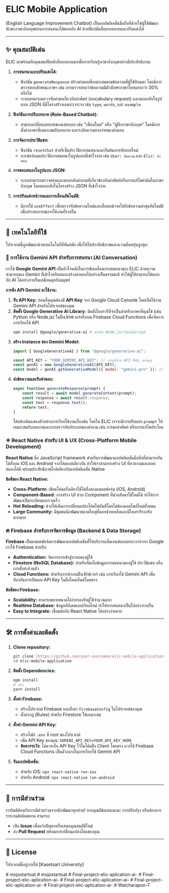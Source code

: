# ELIC Mobile Application

(English Language Improvement Chatbot) เป็นแอปพลิเคชันมือถือที่ช่วยให้ผู้ใช้พัฒนาทักษะภาษาอังกฤษผ่านการสนทนาโต้ตอบกับ AI ด้วยฟังก์ชันที่หลากหลายและปรับแต่งได้

---

## ✨ คุณสมบัติเด่น

ELIC มาพร้อมกับคุณสมบัติหลักที่ออกแบบมาเพื่อการเรียนรู้ภาษาอังกฤษอย่างมีประสิทธิภาพ:

1.  **การสนทนาแบบปรับแต่งได้:**
    * ฟังก์ชัน `generateResponse` สร้างคำตอบที่เหมาะสมตามข้อความที่ผู้ใช้ป้อนมา โดยมีการตรวจสอบลักษณะภาษา เช่น การตรวจสอบว่าข้อความมีตัวอักษรภาษาไทยมากกว่า 30% หรือไม่
    * ระบบสามารถตรวจจับคำขอเกี่ยวกับคำศัพท์ (vocabulary request) และตอบกลับในรูปแบบ JSON ที่มีโครงสร้างเฉพาะเจาะจง เช่น `type`, `words`, และ `example`

2.  **ฟังก์ชันการปรับบทบาท (Role-Based Chatbot):**
    * สามารถเปลี่ยนบทบาทของแชทบอท เช่น "เพื่อนใหม่" หรือ "ผู้ฝึกภาษาอังกฤษ" โดยมีการตั้งค่าภาษาที่เหมาะสมกับบทบาท และระดับความยากง่ายของคำตอบ

3.  **การจัดการประวัติแชท:**
    * ฟังก์ชัน `resetChat` ช่วยรีเซ็ตประวัติการสนทนาและเริ่มต้นการทักทายใหม่
    * การฟอร์แมตประวัติการสนทนาในรูปแบบที่เข้าใจง่าย เช่น `User: ข้อความ` และ `Elic: คำตอบ`

4.  **การตอบสนองในรูปแบบ JSON:**
    * ระบบสามารถตรวจสอบและตอบกลับคำถามที่เกี่ยวข้องกับคำศัพท์หรือการแก้ไขคำผิดในภาษาอังกฤษ โดยตอบกลับในโครงสร้าง JSON ที่เข้าใจง่าย

5.  **การปรับแต่งหน้าจอและการเลื่อนอัตโนมัติ:**
    * มีการใช้ `useEffect` เพื่อตรวจจับข้อความใหม่และเลื่อนหน้าจอไปยังข้อความล่าสุดอัตโนมัติ เพื่อประสบการณ์การใช้งานที่ราบรื่น

---

## 🚀 เทคโนโลยีที่ใช้

โปรเจกต์นี้ถูกพัฒนาด้วยเทคโนโลยีที่ทันสมัย เพื่อให้ได้ประสิทธิภาพและความยืดหยุ่นสูงสุด:

### 🧠 การใช้งาน Gemini API สำหรับการสนทนา (AI Conversation)

เราใช้ **Google Gemini API** เป็นหัวใจหลักในการขับเคลื่อนการสนทนาของ ELIC ด้วยความสามารถของ Gemini ที่เข้าใจบริบทและสร้างคำตอบได้อย่างเป็นธรรมชาติ ทำให้ผู้ใช้สามารถโต้ตอบกับ AI ได้อย่างราบรื่นเสมือนคุยกับมนุษย์

**การดึง API Gemini มาใช้งาน:**

1.  **รับ API Key:** ก่อนอื่นคุณต้องมี **API Key** จาก Google Cloud Console โดยเปิดใช้งาน Gemini API สำหรับโปรเจกต์ของคุณ
2.  **ติดตั้ง Google Generative AI Library:** ติดตั้งไลบรารีที่จำเป็นสำหรับภาษาที่คุณใช้ (เช่น Python หรือ Node.js) ในฝั่งเซิร์ฟเวอร์หรือบน Firebase Cloud Functions เพื่อจัดการการเรียกใช้ API
    ```bash
    npm install @google/generative-ai # สำหรับ Node.js/JavaScript
    ```
3.  **สร้าง Instance ของ Gemini Model:**
    ```javascript
    import { GoogleGenerativeAI } from "@google/generative-ai";

    const API_KEY = "YOUR_GEMINI_API_KEY"; // แทนที่ด้วย API Key ของคุณ
    const genAI = new GoogleGenerativeAI(API_KEY);
    const model = genAI.getGenerativeModel({ model: "gemini-pro" }); // ใช้โมเดลที่เหมาะสม
    ```
4.  **ส่งข้อความและรับคำตอบ:**
    ```javascript
    async function generateResponse(prompt) {
        const result = await model.generateContent(prompt);
        const response = await result.response;
        const text = response.text();
        return text;
    }
    ```
    โค้ดข้างต้นแสดงตัวอย่างการเรียกใช้งานเบื้องต้น โดยใน ELIC เราจะมีการปรับแต่ง `prompt` ให้เหมาะสมกับบทบาทและการตรวจจับประเภทของคำถาม เช่น การขอคำศัพท์ หรือการแก้ไขประโยค

### ⚛️ React Native สำหรับ UI & UX (Cross-Platform Mobile Development)

**React Native** คือ JavaScript framework สำหรับการพัฒนาแอปพลิเคชันมือถือที่สามารถรันได้ทั้งบน iOS และ Android จากโค้ดเบสเดียวกัน ทำให้เราสามารถสร้าง UI ที่สวยงามและตอบสนองได้ดี พร้อมประสิทธิภาพใกล้เคียงกับแอปพลิเคชัน Native

**ข้อดีของ React Native:**

* **Cross-Platform:** เขียนโค้ดครั้งเดียวใช้ได้ทั้งสองแพลตฟอร์ม (iOS, Android)
* **Component-Based:** การสร้าง UI ด้วย Component ที่นำกลับมาใช้ใหม่ได้ ทำให้การพัฒนาเป็นระเบียบและรวดเร็ว
* **Hot Reloading:** ช่วยให้เห็นการเปลี่ยนแปลงโค้ดได้ทันทีโดยไม่ต้องคอมไพล์ใหม่ทั้งหมด
* **Large Community:** มีชุมชนนักพัฒนาขนาดใหญ่ที่คอยช่วยเหลือและมีไลบรารีรองรับมากมาย

### 🔥 Firebase สำหรับการจัดการข้อมูล (Backend & Data Storage)

**Firebase** เป็นแพลตฟอร์มการพัฒนาแอปพลิเคชันที่ให้บริการแบ็คเอนด์แบบครบวงจรจาก Google เราใช้ Firebase สำหรับ:

* **Authentication:** จัดการการเข้าสู่ระบบของผู้ใช้
* **Firestore (NoSQL Database):** สำหรับจัดเก็บข้อมูลการสนทนาของผู้ใช้ ประวัติแชท หรือการตั้งค่าส่วนตัว
* **Cloud Functions:** สำหรับการทำงานฝั่งเซิร์ฟเวอร์ เช่น การเรียกใช้ Gemini API เพื่อป้องกันการเปิดเผย API Key ในฝั่งไคลเอ็นต์โดยตรง

**ข้อดีของ Firebase:**

* **Scalability:** สามารถขยายขนาดได้ง่ายรองรับผู้ใช้จำนวนมาก
* **Realtime Database:** ข้อมูลอัปเดตแบบเรียลไทม์ ทำให้การสนทนาเป็นไปอย่างราบรื่น
* **Easy to Integrate:** เชื่อมต่อกับ React Native ได้อย่างง่ายดาย

---

## 🛠️ การตั้งค่าและติดตั้ง

1.  **Clone repository:**
    ```bash
    git clone [https://github.com/your-username/elic-mobile-application.git](https://github.com/your-username/elic-mobile-application.git)
    cd elic-mobile-application
    ```
2.  **ติดตั้ง Dependencies:**
    ```bash
    npm install
    # หรือ
    yarn install
    ```
3.  **ตั้งค่า Firebase:**
    * สร้างโปรเจกต์ Firebase และตั้งค่า `firebaseConfig` ในโปรเจกต์ของคุณ
    * ตั้งค่ากฎ (Rules) สำหรับ Firestore ให้เหมาะสม
4.  **ตั้งค่า Gemini API Key:**
    * สร้างไฟล์ `.env` ที่ root ของโปรเจกต์
    * เพิ่ม API Key ของคุณ: `GEMINI_API_KEY=YOUR_API_KEY_HERE`
    * **ข้อควรระวัง:** ไม่ควรเก็บ API Key ไว้ในโค้ดฝั่ง Client โดยตรง ควรใช้ Firebase Cloud Functions เป็นตัวกลางในการเรียกใช้ Gemini API

5.  **รันแอปพลิเคชัน:**
    * สำหรับ iOS: `npx react-native run-ios`
    * สำหรับ Android: `npx react-native run-android`

---

## 🤝 การมีส่วนร่วม

เรายินดีต้อนรับการมีส่วนร่วมจากนักพัฒนาทุกท่าน! หากคุณมีข้อเสนอแนะ การปรับปรุง หรือต้องการรายงานข้อผิดพลาด สามารถ:

* เปิด **Issue** เพื่อแจ้งปัญหาหรือเสนอคุณสมบัติใหม่
* ส่ง **Pull Request** พร้อมการเปลี่ยนแปลงโค้ดของคุณ

---

## 📜 License

โปรเจกต์นี้อยู่ภายใต้ [Kasetsart​ University​]

#   m o j o s t a r t o a t  
 #   m o j o s t a r t o a t  
 #   F i n a l - p r o j e c t - e l i c - a p l i c a t i o n - a i -  
 #   F i n a l - p r o j e c t - e l i c - a p l i c a t i o n - a i -  
 #   F i n a l - p r o j e c t - e l i c - a p l i c a t i o n - a i -  
 #   F i n a l - p r o j e c t - e l i c - a p l i c a t i o n - a i -  
 #   F i n a l - p r o j e c t - e l i c - a p l i c a t i o n - a i -  
 #   W a t c h a r a p o n - T  
 